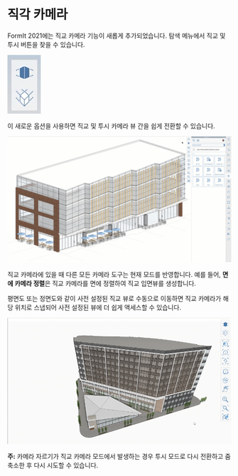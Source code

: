 # 직각 카메라

FormIt 2021에는 직교 카메라 기능이 새롭게 추가되었습니다. 탐색 메뉴에서 직교 및 투시 버튼을 찾을 수 있습니다.

![직교\(저면도\) 및 투시\(평면도\) 카메라 뷰 버튼 ](../.gitbook/assets/screen-shot-2020-04-07-at-2.12.52-pm.png)

이 새로운 옵션을 사용하면 직교 및 투시 카메라 뷰 간을 쉽게 전환할 수 있습니다.

![모델은 투시 카메라에서 직교 카메라 모드로 전환될 수 있습니다.](../.gitbook/assets/ortho-camera.gif)

직교 카메라에 있을 때 다른 모든 카메라 도구는 현재 모드를 반영합니다. 예를 들어, **면에 카메라 정렬**은 직교 카메라를 면에 정렬하여 직교 입면뷰를 생성합니다.

평면도 또는 정면도와 같이 사전 설정된 직교 뷰로 수동으로 이동하면 직교 카메라가 해당 위치로 스냅되어 사전 설정된 뷰에 더 쉽게 액세스할 수 있습니다.

![](../.gitbook/assets/orthoorienttoface.gif)

**주:** 카메라 자르기가 직교 카메라 모드에서 발생하는 경우 투시 모드로 다시 전환하고 줌 축소한 후 다시 시도할 수 있습니다.

